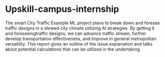 # Upskill-campus-internship     
The smart City Traffic Example ML project plans to break down and foresee traffic designs in a shrewd city climate utilizing Al strategies. By getting it and foreseeingtraffic designs, we can advance traffic stream, further develop transportation effectiveness, and improve in general metropolitan versatility. This report gives an outline of the issue explanation and talks about potential calculations that can be utilized in the undertaking
